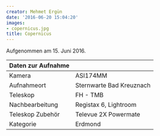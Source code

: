 ```yaml
---
creator: Mehmet Ergün
date: '2016-06-20 15:04:20'
images:
- copernicus.jpg
title: Copernicus
---
```

Aufgenommen am 15. Juni 2016.

| Daten zur Aufnahme | |
| - | - |
| Kamera | ASI174MM |
| Aufnahmeort | Sternwarte Bad Kreuznach |
| Teleskop | FH - TMB | 203/1800 | f/8,9 |
| Nachbearbeitung | Registax 6, Lightroom |
| Teleskop Zubehör | Televue 2X Powermate |
| Kategorie | Erdmond |
